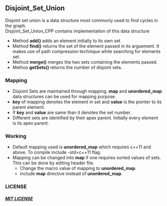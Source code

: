 ## Disjoint_Set_Union

Disjoint set union is a data structure most commonly used to find cycles in the graph. <br>
Disjoint_Set_Union_CPP contains implementation of this data structure<br>

* Method __add()__ adds an element initially to its own set
* Method __find()__ returns the set of the element passed in its arguement. It makes use of path compression technique while searching for elements set.
* Method __merge()__ merges the two sets containing the elements passed.
* Methos __getSets()__ returns the number of disjoint sets.

### Mapping

* Disjoint Sets are maintained through mapping. __map__ and __unordered_map__ data structures can be used for mapping purpose.
* __key__ of mapping denotes the element in set and __value__ is the pointer to its parent element.
* If __key__ and __value__ are same than it denotes the set number.
* Different sets are identified by their apex parent. Initially every element is its apex parent.


### Working

* Default mapping used is __unordered_map__ which requires c++11 and above. To compile include -std=c++11 flag.
* Mapping can be changed into __map__ if one requires sorted values of sets. This can be done by editing header file.
    * Change the macro value of mapping to __unordered_map__.
    * include __map__ directive instead of __unordered_map__.

### LICENSE
    
##### [MIT LICENSE](https://github.com/manuchandel/Disjoint_Set_Union/blob/master/LICENSE.md)
